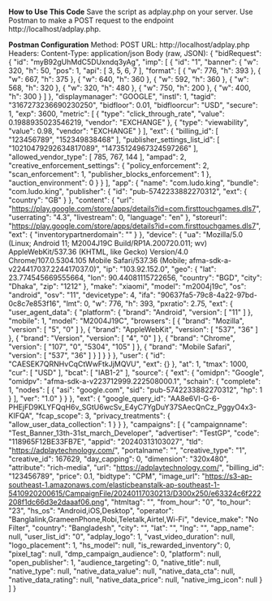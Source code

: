 **How to Use This Code**
Save the script as adplay.php on your server.
Use Postman to make a POST request to the endpoint http://localhost/adplay.php.

**Postman Configuration**
Method: POST
URL: http://localhost/adplay.php
Headers:
Content-Type: application/json
Body (raw, JSON):
{
  "bidRequest": {
    "id": "myB92gUhMdC5DUxndq3yAg",
    "imp": [
      {
        "id": "1",
        "banner": {
          "w": 320,
          "h": 50,
          "pos": 1,
          "api": [
            3,
            5,
            6,
            7
          ],
          "format": [
            {
              "w": 776,
              "h": 393
            },
            {
              "w": 667,
              "h": 375
            },
            {
              "w": 640,
              "h": 360
            },
            {
              "w": 592,
              "h": 360
            },
            {
              "w": 568,
              "h": 320
            },
            {
              "w": 320,
              "h": 480
            },
            {
              "w": 750,
              "h": 200
            },
            {
              "w": 400,
              "h": 300
            }
          ]
        },
        "displaymanager": "GOOGLE",
        "instl": 1,
        "tagid": "3167273236690230250",
        "bidfloor": 0.01,
        "bidfloorcur": "USD",
        "secure": 1,
        "exp": 3600,
        "metric": [
          {
            "type": "click_through_rate",
            "value": 0.1988935023546219,
            "vendor": "EXCHANGE"
          },
          {
            "type": "viewability",
            "value": 0.98,
            "vendor": "EXCHANGE"
          }
        ],
        "ext": {
          "billing_id": [
            "123456789",
            "152349838468"
          ],
          "publisher_settings_list_id": [
            "10210479292634817089",
            "14735124967324597266"
          ],
          "allowed_vendor_type": [
            785,
            767,
            144
          ],
          "ampad": 2,
          "creative_enforcement_settings": {
            "policy_enforcement": 2,
            "scan_enforcement": 1,
            "publisher_blocks_enforcement": 1
          },
          "auction_environment": 0
        }
      }
    ],
    "app": {
      "name": "com.ludo.king",
      "bundle": "com.ludo.king",
      "publisher": {
        "id": "pub-5742233882270312",
        "ext": {
          "country": "GB"
        }
      },
      "content": {
        "url": "https://play.google.com/store/apps/details?id=com.firsttouchgames.dls7",
        "userrating": "4.3",
        "livestream": 0,
        "language": "en"
      },
      "storeurl": "https://play.google.com/store/apps/details?id=com.firsttouchgames.dls7",
      "ext": {
        "inventorypartnerdomain": ""
      }
    },
    "device": {
      "ua": "Mozilla/5.0 (Linux; Android 11; M2004J19C Build/RP1A.200720.011; wv) AppleWebKit/537.36 (KHTML, like Gecko) Version/4.0 Chrome/107.0.5304.105 Mobile Safari/537.36 (Mobile; afma-sdk-a-v224417037.224417037.0)",
      "ip": "103.92.152.0",
      "geo": {
        "lat": 23.774545669555664,
        "lon": 90.44081115722656,
        "country": "BGD",
        "city": "Dhaka",
        "zip": "1212"
      },
      "make": "xiaomi",
      "model": "m2004j19c",
      "os": "android",
      "osv": "11",
      "devicetype": 4,
      "ifa": "90637fa5-79c8-4a22-97bd-0c8c7e853f16",
      "lmt": 0,
      "w": 776,
      "h": 393,
      "pxratio": 2.75,
      "ext": {
        "user_agent_data": {
          "platform": {
            "brand": "Android",
            "version": [
              "11"
            ]
          },
          "mobile": 1,
          "model": "M2004J19C",
          "browsers": [
            {
              "brand": "Mozilla",
              "version": [
                "5",
                "0"
              ]
            },
            {
              "brand": "AppleWebKit",
              "version": [
                "537",
                "36"
              ]
            },
            {
              "brand": "Version",
              "version": [
                "4",
                "0"
              ]
            },
            {
              "brand": "Chrome",
              "version": [
                "107",
                "0",
                "5304",
                "105"
              ]
            },
            {
              "brand": "Mobile Safari",
              "version": [
                "537",
                "36"
              ]
            }
          ]
        }
      }
    },
    "user": {
      "id": "CAESEK7QRNHvCqCtWwFtkJjMQVU",
      "ext": {}
    },
    "at": 1,
    "tmax": 1000,
    "cur": [
      "USD"
    ],
    "bcat": [
      "IAB1-2"
    ],
    "source": {
      "ext": {
        "omidpn": "Google",
        "omidpv": "afma-sdk-a-v223712999.222508000.1",
        "schain": {
          "complete": 1,
          "nodes": [
            {
              "asi": "google.com",
              "sid": "pub-5742233882270312",
              "hp": 1
            }
          ],
          "ver": "1.0"
        }
      }
    },
    "ext": {
      "google_query_id": "AA8e6VI-G-6-PHEjFD9KLYFQqH6v_SGtU6wcSv_E4yC7YgDuY37SAecQnCz_PggyO4x3-KIFQA",
      "fcap_scope": 3,
      "privacy_treatments": {
        "allow_user_data_collection": 1
      }
    }
  },
  "campaigns": [
    {
      "campaignname": "Test_Banner_13th-31st_march_Developer",
      "advertiser": "TestGP",
      "code": "118965F12BE33FB7E",
      "appid": "20240313103027",
      "tld": "https://adplaytechnology.com/",
      "portalname": "",
      "creative_type": "1",
      "creative_id": 167629,
      "day_capping": 0,
      "dimension": "320x480",
      "attribute": "rich-media",
      "url": "https://adplaytechnology.com/",
      "billing_id": "123456789",
      "price": 0.1,
      "bidtype": "CPM",
      "image_url": "https://s3-ap-southeast-1.amazonaws.com/elasticbeanstalk-ap-southeast-1-5410920200615/CampaignFile/20240117030213/D300x250/e63324c6f222208f1dc66d3e2daaaf06.png",
      "htmltag": "",
      "from_hour": "0",
      "to_hour": "23",
      "hs_os": "Android,iOS,Desktop",
      "operator": "Banglalink,GrameenPhone,Robi,Teletalk,Airtel,Wi-Fi",
      "device_make": "No Filter",
      "country": "Bangladesh",
      "city": "",
      "lat": "",
      "lng": "",
      "app_name": null,
      "user_list_id": "0",
      "adplay_logo": 1,
      "vast_video_duration": null,
      "logo_placement": 1,
      "hs_model": null,
      "is_rewarded_inventory": 0,
      "pixel_tag": null,
      "dmp_campaign_audience": 0,
      "platform": null,
      "open_publisher": 1,
      "audience_targeting": 0,
      "native_title": null,
      "native_type": null,
      "native_data_value": null,
      "native_data_cta": null,
      "native_data_rating": null,
      "native_data_price": null,
      "native_img_icon": null
    }
  ]
}
